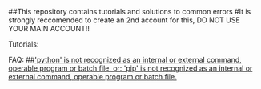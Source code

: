 ##This repository contains tutorials and solutions to common errors
#It is strongly reccomended to create an 2nd account for this, DO NOT USE YOUR MAIN ACCOUNT!!

Tutorials:


FAQ:
##['python' is not recognized as an internal or external command,
operable program or batch file.
or:
'pip' is not recognized as an internal or external command,
operable program or batch file.](https://github.com/Langoor2/PokemonGo-Map-FAQ/blob/master/FAQ/Enviroment_Variables_not_correct.md)